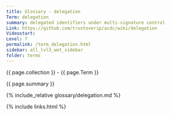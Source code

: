 ```yaml
---
title: Glossary - delegation
Term: delegation
summary: delegated identifiers under multi-signature control
Link: https://github.com/trustoverip/acdc/wiki/delegation
Videostart: 
Level: 7
permalink: /term_delegation.html
sidebar: all_lvl3_wot_sidebar
folder: terms
---
```


{{ page.collection }} - {{ page.Term }}

   {{ page.summary }}

{% include_relative glossary/delegation.md %}

 {% include links.html %} 
